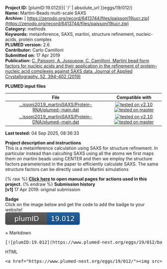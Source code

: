 **Project ID:** [plumID:19.012]({{ '/' | absolute_url }}eggs/19/012/)  
**Name:**  Martini-Beads multi-scale SAXS  
**Archive:** [ https://zenodo.org/record/6413744/files/paissoni19iucr.zip](https://zenodo.org/record/6413744/files/paissoni19iucr.zip)  
**Category:**  methods  
**Keywords:**  metainference, SAXS, martini, structure refinement, nucleic-acids, protein complex  
**PLUMED version:**  2.6  
**Contributor:**  Carlo Camilloni  
**Submitted on:** 17 Apr 2019  
**Publication:** [C. Paissoni, A. Jussupow, C. Camilloni, Martini bead form factors for nucleic acids and their application in the refinement of protein–nucleic acid complexes against SAXS data. Journal of Applied Crystallography. 52, 394–402 (2019)](http://dx.doi.org/10.1107/S1600576719002450)  
  
**PLUMED input files**  
  
| File     | Compatible with |  
|:--------:|:--------:|  
| [...issoni2019_martiniSAXS/Protein-RNA/plumed-main.dat](./data/paissoni2019_martiniSAXS/Protein-RNA/plumed-main.dat.md) |  [![tested on v2.10](https://img.shields.io/badge/v2.10-passing-green.svg)](data/paissoni2019_martiniSAXS/Protein-RNA/plumed-main.dat.plumed.stderr) [![tested on master](https://img.shields.io/badge/master-passing-green.svg)](data/paissoni2019_martiniSAXS/Protein-RNA/plumed-main.dat.plumed_master.stderr) |  
| [...issoni2019_martiniSAXS/Protein-DNA/plumed-main.dat](./data/paissoni2019_martiniSAXS/Protein-DNA/plumed-main.dat.md) |  [![tested on v2.10](https://img.shields.io/badge/v2.10-passing-green.svg)](data/paissoni2019_martiniSAXS/Protein-DNA/plumed-main.dat.plumed.stderr) [![tested on master](https://img.shields.io/badge/master-passing-green.svg)](data/paissoni2019_martiniSAXS/Protein-DNA/plumed-main.dat.plumed_master.stderr) |  
  
**Last tested:**  04 Sep 2025, 08:36:33
  
**Project description and instructions**  
This is a metainference calculation using SAXS for structure refinement. In particular instead than  calculting SAXS using all the atoms we first maps them on martini beads using CENTER and then we  employ the structure factors parameterised in the paper to efficiently calculate SAXS. The same structure factors can be directly used on Martini simulations

  
{% raw %}
<b><a href="https://www.plumed.org/doc-master/user-doc/html/actionlist/?actions=GROUP,CENTER,BIASVALUE,RESTRAINT,UPPER_WALLS,ENDPLUMED,MOLINFO,STATS,RMSD,DISTANCE,PRINT,SAXS,WHOLEMOLECULES,INCLUDE" target="_blank">Click here</a> to open manual pages for actions used in this project.</b>
{% endraw %}
**Submission history**  
**[v1]** 17 Apr 2019: original submission  
  
**Badge**  
Click on the image below and get the code to add the badge to your website!  
<img src="./badge.svg" alt="plumeDnest:19.012" id="myBtn" class="badge">
<div id="myModal" class="modal">
  <div class="modal-content">
    <span class="close">&times;</span>
    Markdown<pre>[![plumID:19.012](https://www.plumed-nest.org/eggs/19/012/badge.svg)](https://www.plumed-nest.org/eggs/19/012/)</pre>
    HTML<pre>&lt;a href="https://www.plumed-nest.org/eggs/19/012/"&gt;&lt;img src="https://www.plumed-nest.org/eggs/19/012/badge.svg" alt="plumID:19.012"&gt;&lt;/a&gt;</pre>
  </div>
</div>
